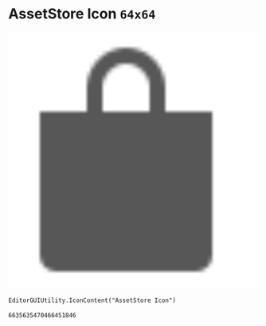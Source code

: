 # AssetStore Icon `64x64`
<img src="/img/AssetStore%20Icon.png" width=512 height=512>

``` CSharp
EditorGUIUtility.IconContent("AssetStore Icon")
```
```
6635635470466451846
```
